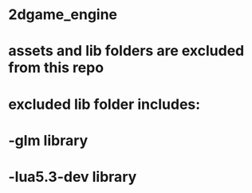 # 2dgame_engine
# assets and lib folders are excluded from this repo
# excluded lib folder includes:
# -glm library
# -lua5.3-dev library
